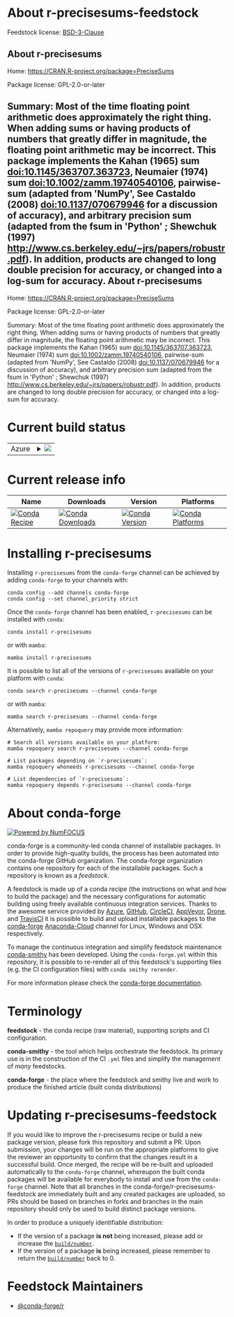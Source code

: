 About r-precisesums-feedstock
=============================

Feedstock license: [BSD-3-Clause](https://github.com/conda-forge/r-precisesums-feedstock/blob/main/LICENSE.txt)

About r-precisesums
-------------------

Home: https://CRAN.R-project.org/package=PreciseSums

Package license: GPL-2.0-or-later

Summary: Most of the time floating point arithmetic does approximately the right thing.  When adding sums or having products of numbers that greatly differ in magnitude, the floating point arithmetic may be incorrect.  This package implements the Kahan (1965) sum <doi:10.1145/363707.363723>, Neumaier (1974) sum <doi:10.1002/zamm.19740540106>, pairwise-sum (adapted from 'NumPy', See Castaldo (2008) <doi:10.1137/070679946> for a discussion of accuracy), and arbitrary precision sum (adapted from the fsum in 'Python' ; Shewchuk (1997) <http://www.cs.berkeley.edu/~jrs/papers/robustr.pdf>).  In addition, products are changed to long double precision for accuracy, or changed into a log-sum for accuracy.
About r-precisesums
-------------------

Home: https://CRAN.R-project.org/package=PreciseSums

Package license: GPL-2.0-or-later

Summary: Most of the time floating point arithmetic does approximately the right thing.  When adding sums or having products of numbers that greatly differ in magnitude, the floating point arithmetic may be incorrect.  This package implements the Kahan (1965) sum <doi:10.1145/363707.363723>, Neumaier (1974) sum <doi:10.1002/zamm.19740540106>, pairwise-sum (adapted from 'NumPy', See Castaldo (2008) <doi:10.1137/070679946> for a discussion of accuracy), and arbitrary precision sum (adapted from the fsum in 'Python' ; Shewchuk (1997) <http://www.cs.berkeley.edu/~jrs/papers/robustr.pdf>).  In addition, products are changed to long double precision for accuracy, or changed into a log-sum for accuracy.

Current build status
====================


<table>
    
  <tr>
    <td>Azure</td>
    <td>
      <details>
        <summary>
          <a href="https://dev.azure.com/conda-forge/feedstock-builds/_build/latest?definitionId=8863&branchName=main">
            <img src="https://dev.azure.com/conda-forge/feedstock-builds/_apis/build/status/r-precisesums-feedstock?branchName=main">
          </a>
        </summary>
        <table>
          <thead><tr><th>Variant</th><th>Status</th></tr></thead>
          <tbody><tr>
              <td>linux_64_r_base4.1</td>
              <td>
                <a href="https://dev.azure.com/conda-forge/feedstock-builds/_build/latest?definitionId=8863&branchName=main">
                  <img src="https://dev.azure.com/conda-forge/feedstock-builds/_apis/build/status/r-precisesums-feedstock?branchName=main&jobName=linux&configuration=linux%20linux_64_r_base4.1" alt="variant">
                </a>
              </td>
            </tr><tr>
              <td>linux_64_r_base4.2</td>
              <td>
                <a href="https://dev.azure.com/conda-forge/feedstock-builds/_build/latest?definitionId=8863&branchName=main">
                  <img src="https://dev.azure.com/conda-forge/feedstock-builds/_apis/build/status/r-precisesums-feedstock?branchName=main&jobName=linux&configuration=linux%20linux_64_r_base4.2" alt="variant">
                </a>
              </td>
            </tr><tr>
              <td>osx_64_r_base4.1</td>
              <td>
                <a href="https://dev.azure.com/conda-forge/feedstock-builds/_build/latest?definitionId=8863&branchName=main">
                  <img src="https://dev.azure.com/conda-forge/feedstock-builds/_apis/build/status/r-precisesums-feedstock?branchName=main&jobName=osx&configuration=osx%20osx_64_r_base4.1" alt="variant">
                </a>
              </td>
            </tr><tr>
              <td>osx_64_r_base4.2</td>
              <td>
                <a href="https://dev.azure.com/conda-forge/feedstock-builds/_build/latest?definitionId=8863&branchName=main">
                  <img src="https://dev.azure.com/conda-forge/feedstock-builds/_apis/build/status/r-precisesums-feedstock?branchName=main&jobName=osx&configuration=osx%20osx_64_r_base4.2" alt="variant">
                </a>
              </td>
            </tr><tr>
              <td>win_64</td>
              <td>
                <a href="https://dev.azure.com/conda-forge/feedstock-builds/_build/latest?definitionId=8863&branchName=main">
                  <img src="https://dev.azure.com/conda-forge/feedstock-builds/_apis/build/status/r-precisesums-feedstock?branchName=main&jobName=win&configuration=win%20win_64_" alt="variant">
                </a>
              </td>
            </tr>
          </tbody>
        </table>
      </details>
    </td>
  </tr>
</table>

Current release info
====================

| Name | Downloads | Version | Platforms |
| --- | --- | --- | --- |
| [![Conda Recipe](https://img.shields.io/badge/recipe-r--precisesums-green.svg)](https://anaconda.org/conda-forge/r-precisesums) | [![Conda Downloads](https://img.shields.io/conda/dn/conda-forge/r-precisesums.svg)](https://anaconda.org/conda-forge/r-precisesums) | [![Conda Version](https://img.shields.io/conda/vn/conda-forge/r-precisesums.svg)](https://anaconda.org/conda-forge/r-precisesums) | [![Conda Platforms](https://img.shields.io/conda/pn/conda-forge/r-precisesums.svg)](https://anaconda.org/conda-forge/r-precisesums) |

Installing r-precisesums
========================

Installing `r-precisesums` from the `conda-forge` channel can be achieved by adding `conda-forge` to your channels with:

```
conda config --add channels conda-forge
conda config --set channel_priority strict
```

Once the `conda-forge` channel has been enabled, `r-precisesums` can be installed with `conda`:

```
conda install r-precisesums
```

or with `mamba`:

```
mamba install r-precisesums
```

It is possible to list all of the versions of `r-precisesums` available on your platform with `conda`:

```
conda search r-precisesums --channel conda-forge
```

or with `mamba`:

```
mamba search r-precisesums --channel conda-forge
```

Alternatively, `mamba repoquery` may provide more information:

```
# Search all versions available on your platform:
mamba repoquery search r-precisesums --channel conda-forge

# List packages depending on `r-precisesums`:
mamba repoquery whoneeds r-precisesums --channel conda-forge

# List dependencies of `r-precisesums`:
mamba repoquery depends r-precisesums --channel conda-forge
```


About conda-forge
=================

[![Powered by
NumFOCUS](https://img.shields.io/badge/powered%20by-NumFOCUS-orange.svg?style=flat&colorA=E1523D&colorB=007D8A)](https://numfocus.org)

conda-forge is a community-led conda channel of installable packages.
In order to provide high-quality builds, the process has been automated into the
conda-forge GitHub organization. The conda-forge organization contains one repository
for each of the installable packages. Such a repository is known as a *feedstock*.

A feedstock is made up of a conda recipe (the instructions on what and how to build
the package) and the necessary configurations for automatic building using freely
available continuous integration services. Thanks to the awesome service provided by
[Azure](https://azure.microsoft.com/en-us/services/devops/), [GitHub](https://github.com/),
[CircleCI](https://circleci.com/), [AppVeyor](https://www.appveyor.com/),
[Drone](https://cloud.drone.io/welcome), and [TravisCI](https://travis-ci.com/)
it is possible to build and upload installable packages to the
[conda-forge](https://anaconda.org/conda-forge) [Anaconda-Cloud](https://anaconda.org/)
channel for Linux, Windows and OSX respectively.

To manage the continuous integration and simplify feedstock maintenance
[conda-smithy](https://github.com/conda-forge/conda-smithy) has been developed.
Using the ``conda-forge.yml`` within this repository, it is possible to re-render all of
this feedstock's supporting files (e.g. the CI configuration files) with ``conda smithy rerender``.

For more information please check the [conda-forge documentation](https://conda-forge.org/docs/).

Terminology
===========

**feedstock** - the conda recipe (raw material), supporting scripts and CI configuration.

**conda-smithy** - the tool which helps orchestrate the feedstock.
                   Its primary use is in the construction of the CI ``.yml`` files
                   and simplify the management of *many* feedstocks.

**conda-forge** - the place where the feedstock and smithy live and work to
                  produce the finished article (built conda distributions)


Updating r-precisesums-feedstock
================================

If you would like to improve the r-precisesums recipe or build a new
package version, please fork this repository and submit a PR. Upon submission,
your changes will be run on the appropriate platforms to give the reviewer an
opportunity to confirm that the changes result in a successful build. Once
merged, the recipe will be re-built and uploaded automatically to the
`conda-forge` channel, whereupon the built conda packages will be available for
everybody to install and use from the `conda-forge` channel.
Note that all branches in the conda-forge/r-precisesums-feedstock are
immediately built and any created packages are uploaded, so PRs should be based
on branches in forks and branches in the main repository should only be used to
build distinct package versions.

In order to produce a uniquely identifiable distribution:
 * If the version of a package **is not** being increased, please add or increase
   the [``build/number``](https://docs.conda.io/projects/conda-build/en/latest/resources/define-metadata.html#build-number-and-string).
 * If the version of a package **is** being increased, please remember to return
   the [``build/number``](https://docs.conda.io/projects/conda-build/en/latest/resources/define-metadata.html#build-number-and-string)
   back to 0.

Feedstock Maintainers
=====================

* [@conda-forge/r](https://github.com/conda-forge/r/)

